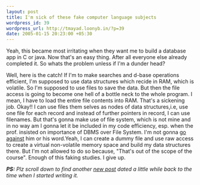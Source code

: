 ```yaml
--- 
layout: post
title: I'm sick of these fake computer language subjects
wordpress_id: 39
wordpress_url: http://tmayad.loonyb.in/?p=39
date: 2005-01-15 20:23:00 +05:30
---
```

<p> Yeah, this became most irritating when they want me to build a database app in C or java. Now that's an easy thing. After all everyone else already completed it. So whats the problem unless if I'm a dunder head?</p>

<p> Well, here is the catch! If I'm to make searches and d-base operations efficient, I'm supposed to use data structures which recide in RAM, which is volatile. So I'm supposed to use files to save the data. But then the file access is going to become one hell of a bottle neck to the whole program. I mean, I have to load the entire file contents into RAM. That's a sickening job. Okay!! I can use files them selves as nodes of data structures,i.e, use one file for each record and instead of further pointers in record, I can use filenames. But that's gonna make use of file system, which is not mine and in no way am I gonna let it be included in my code efficiency, esp. when the prof. insisted on importance of DBMS over File System. I'm not gonna <a href="http://mvfb.blogspot.com/2004/12/nostolgia.html">go against</a> him or his word.Yeah, I can create a dummy file and use raw access to create a virtual non-volatile memory space and build my data structures there. But I'm not allowed to do so because, "That's out of the scope of the course". Enough of this faking studies. I give up.</p>

<p><em><strong>PS:</strong> Plz scroll down to find another <a href="http://mvfb.blogspot.com/2004/12/new-bike.html">new post</a> dated a little while back to the time when I started writing it.</em></p>
